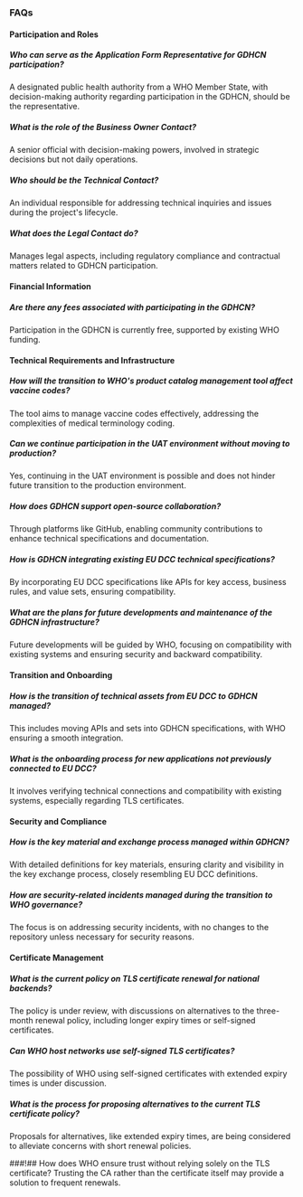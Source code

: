 ### FAQs

#### Participation and Roles

##### Who can serve as the Application Form Representative for GDHCN participation?
A designated public health authority from a WHO Member State, with decision-making authority regarding participation in the GDHCN, should be the representative.

##### What is the role of the Business Owner Contact?
A senior official with decision-making powers, involved in strategic decisions but not daily operations.

##### Who should be the Technical Contact?
An individual responsible for addressing technical inquiries and issues during the project's lifecycle.

##### What does the Legal Contact do?
Manages legal aspects, including regulatory compliance and contractual matters related to GDHCN participation.

#### Financial Information

##### Are there any fees associated with participating in the GDHCN?
Participation in the GDHCN is currently free, supported by existing WHO funding.

#### Technical Requirements and Infrastructure

##### How will the transition to WHO's product catalog management tool affect vaccine codes?
The tool aims to manage vaccine codes effectively, addressing the complexities of medical terminology coding.

##### Can we continue participation in the UAT environment without moving to production?
Yes, continuing in the UAT environment is possible and does not hinder future transition to the production environment.

##### How does GDHCN support open-source collaboration?
Through platforms like GitHub, enabling community contributions to enhance technical specifications and documentation.

##### How is GDHCN integrating existing EU DCC technical specifications?
By incorporating EU DCC specifications like APIs for key access, business rules, and value sets, ensuring compatibility.

##### What are the plans for future developments and maintenance of the GDHCN infrastructure?
Future developments will be guided by WHO, focusing on compatibility with existing systems and ensuring security and backward compatibility.

#### Transition and Onboarding

##### How is the transition of technical assets from EU DCC to GDHCN managed?
This includes moving APIs and sets into GDHCN specifications, with WHO ensuring a smooth integration.

##### What is the onboarding process for new applications not previously connected to EU DCC?
It involves verifying technical connections and compatibility with existing systems, especially regarding TLS certificates.

#### Security and Compliance

##### How is the key material and exchange process managed within GDHCN?
With detailed definitions for key materials, ensuring clarity and visibility in the key exchange process, closely resembling EU DCC definitions.

##### How are security-related incidents managed during the transition to WHO governance?
The focus is on addressing security incidents, with no changes to the repository unless necessary for security reasons.

#### Certificate Management

##### What is the current policy on TLS certificate renewal for national backends?
The policy is under review, with discussions on alternatives to the three-month renewal policy, including longer expiry times or self-signed certificates.

##### Can WHO host networks use self-signed TLS certificates?
The possibility of WHO using self-signed certificates with extended expiry times is under discussion.

##### What is the process for proposing alternatives to the current TLS certificate policy?
Proposals for alternatives, like extended expiry times, are being considered to alleviate concerns with short renewal policies.

###!## How does WHO ensure trust without relying solely on the TLS certificate?
Trusting the CA rather than the certificate itself may provide a solution to frequent renewals.

